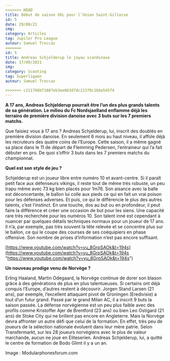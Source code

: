 ```yaml
---
<<<<<<< HEAD
title: Début de saison XXL pour l’Union Saint-Gilloise
id: 5
date: 29/08/21
img: 
category: Articles
tag: Jupiler Pro League
auteur: Samuel Troccaz
=======
id: 5
title: Andreas Schjelderup le joyau scandinave
date: 17/09/2021
img:
category: Scooting
tag: Superligaen
auteur: Samuel Troccaz

>>>>>>> c211766bf1887eb3ee663d7dc22379c1bbe545f4
---
```

**A 17 ans, Andreas Schjelderup pourrait être l’un des plus grands talents de sa génération. Le milieu du Fc Nordsjaelland enflamme déjà les terrains de première division danoise avec 3 buts sur les 7 premiers matchs.**

Que faisiez vous à 17 ans ? Andreas Schjelderup, lui, inscrit des doublés en première division danoise. En seulement 6 mois au haut niveau, il affole déjà les recruteurs des quatre coins de l’Europe. Cette saison, il a même gagné sa place dans le 11 de départ de Flemming Pedersen, l’entraineur qui l’a fait débuter en pro. De quoi s’offrir 3 buts dans les 7 premiers matchs du championnat.

**Quel est son style de jeu ?**

Schjelderup est un joueur libre entre numéro 10 et avant-centre. Si il paraît petit face aux défenseurs vikings, il reste tout de même très robuste, un peu trapu même avec 73 kg bien placés pour 1m76. Son aisance avec la balle est déconcertante, le ballon lui colle aux pieds ce qui en fait un vrai poison pour les défenses adverses. Et puis, ce qui le différencie le plus des autres talents, c’est l’instinct. En une touche, dos au but ou en profondeur, il peut faire la différence et créer une occasion de but pour les siens. Une capacité rare très recherchée pour les numéros 10. Son talent inné est cependant à nuancer par quelques détails techniques normaux pour un joueur de 17 ans. Il n’a, par exemple, pas très souvent la tête relevée et se concentre plus sur le ballon, ce qui le coupe des courses de ses coéquipiers en phase offensive. Son nombre de prises d’information n’est pas encore suffisant.

[https://www.youtube.com/watch?v=yu_8GrpSAOk&t=194s](https://www.youtube.com/watch?v=yu_8GrpSAOk&t=194s "https://www.youtube.com/watch?v=yu_8GrpSAOk&t=194s")

**Un nouveau prodige venu de Norvège ?**

Erling Haaland, Martin Odegaard, la Norvège continue de dorer son blason grâce à des générations de plus en plus talentueuses. Si certains ont déjà conquis l’Europe, d’autres restent à découvrir. Jorgen Stand Larsen (21 ans), par exemple, l’excellent attaquant pivot de Groningen (Eredivisie) a tout d’un futur grand. Passé par le grand Milan AC, il a inscrit 9 buts la saison passée. La défense norvégienne est un peu plus faible avec des profils comme Kristoffer Ajer de Brentford (23 ans) ou bien Leo Ostigard (21 ans) de Stoke City qui ne brillent pas encore en Angleterre. Mais la Norvège devra affronter un autre défi que celui de la formation. En effet, très peu de joueurs de la sélection nationale évoluent dans leur mère patrie. Selon Transfermarkt, sur les 28 joueurs norvégiens avec le plus de valeur marchande, aucun ne joue en Eliteserien. Andreas Schjelderup, lui, a quitté le centre de formation de Bodo Glimt il y a un an.

Image : Modularphonesforum.com
